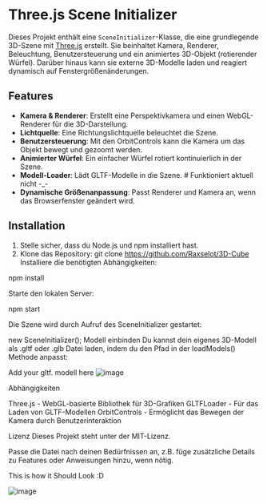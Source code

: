 # Three.js Scene Initializer

Dieses Projekt enthält eine `SceneInitializer`-Klasse, die eine grundlegende 3D-Szene mit [Three.js](https://threejs.org/) erstellt. Sie beinhaltet Kamera, Renderer, Beleuchtung, Benutzersteuerung und ein animiertes 3D-Objekt (rotierender Würfel). Darüber hinaus kann sie externe 3D-Modelle laden und reagiert dynamisch auf Fenstergrößenänderungen.

## Features

- **Kamera & Renderer**: Erstellt eine Perspektivkamera und einen WebGL-Renderer für die 3D-Darstellung.
- **Lichtquelle**: Eine Richtungslichtquelle beleuchtet die Szene.
- **Benutzersteuerung**: Mit den OrbitControls kann die Kamera um das Objekt bewegt und gezoomt werden.
- **Animierter Würfel**: Ein einfacher Würfel rotiert kontinuierlich in der Szene.
- **Modell-Loader**: Lädt GLTF-Modelle in die Szene. # Funktioniert aktuell nicht -_-
- **Dynamische Größenanpassung**: Passt Renderer und Kamera an, wenn das Browserfenster geändert wird.

## Installation

1. Stelle sicher, dass du Node.js und npm installiert hast.
2. Klone das Repository:
   git clone https://github.com/Raxselot/3D-Cube
Installiere die benötigten Abhängigkeiten:

npm install

Starte den lokalen Server:

npm start


Die Szene wird durch Aufruf des SceneInitializer gestartet:

new SceneInitializer();
Modell einbinden
Du kannst dein eigenes 3D-Modell als .gltf oder .glb Datei laden, indem du den Pfad in der loadModels() Methode anpasst:

Add your gltf. modell here
![image](https://github.com/user-attachments/assets/5ac85fc7-7cd7-4d7b-9a10-2bf76a563767)


Abhängigkeiten

Three.js - WebGL-basierte Bibliothek für 3D-Grafiken
GLTFLoader - Für das Laden von GLTF-Modellen
OrbitControls - Ermöglicht das Bewegen der Kamera durch Benutzerinteraktion


Lizenz
Dieses Projekt steht unter der MIT-Lizenz.

Passe die Datei nach deinen Bedürfnissen an, z.B. füge zusätzliche Details zu Features oder Anweisungen hinzu, wenn nötig.


This is how it Should Look :D 

![image](https://github.com/user-attachments/assets/e8fdaf96-6a6b-460d-87be-dadfd3fa2809)



